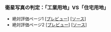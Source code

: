 ### 衛星写真の判定：「工業用地」VS「住宅用地」

- 絶対評価ページ1 [[プレビュー]](https://blog.henryfren.ch/pages/eurosat-abs-1.html) [[ソース]](https://raw.githubusercontent.com/zchenry/pages/master/eurosat-abs-1.html)
- 絶対評価ページ2 [[プレビュー]](https://blog.henryfren.ch/pages/eurosat-abs-2.html) [[ソース]](https://raw.githubusercontent.com/zchenry/pages/master/eurosat-abs-2.html)
